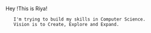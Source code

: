 Hey !This is Riya!

       I'm trying to build my skills in Computer Science. 
       Vision is to Create, Explore and Expand. 
